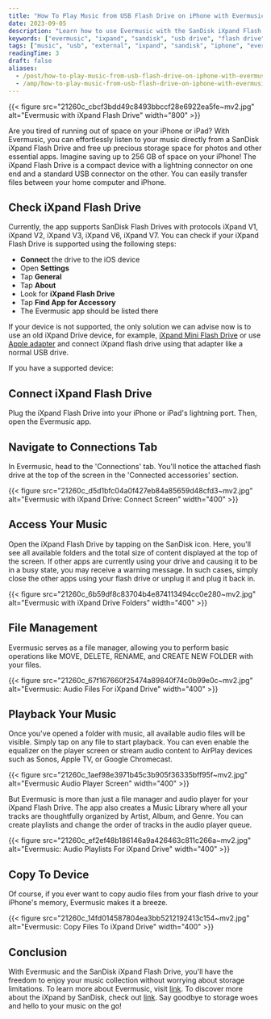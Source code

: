 ```yaml
---
title: "How To Play Music from USB Flash Drive on iPhone with Evermusic and iXpand by SanDisk"
date: 2023-09-05
description: "Learn how to use Evermusic with the SanDisk iXpand Flash Drive to play music directly from USB storage on your iPhone or iPad."
keywords: ["evermusic", "ixpand", "sandisk", "usb drive", "flash drive", "external music", "iphone music player", "file manager", "lightning storage", "play music from usb", "iphone file access"]
tags: ["music", "usb", "external", "ixpand", "sandisk", "iphone", "evermusic"]
readingTime: 3
draft: false
aliases:
  - /post/how-to-play-music-from-usb-flash-drive-on-iphone-with-evermusic-and-ixpand/
  - /amp/how-to-play-music-from-usb-flash-drive-on-iphone-with-evermusic-and-ixpand/
---
```


{{< figure src="21260c_cbcf3bdd49c8493bbccf28e6922ea5fe~mv2.jpg" alt="Evermusic with iXpand Flash Drive" width="800" >}}

Are you tired of running out of space on your iPhone or iPad? With Evermusic, you can effortlessly listen to your music directly from a SanDisk iXpand Flash Drive and free up precious storage space for photos and other essential apps. Imagine saving up to 256 GB of space on your iPhone! The iXpand Flash Drive is a compact device with a lightning connector on one end and a standard USB connector on the other. You can easily transfer files between your home computer and iPhone.

## Check iXpand Flash Drive

Currently, the app supports SanDisk Flash Drives with protocols iXpand V1, iXpand V2, iXpand V3, iXpand V6, iXpand V7. You can check if your iXpand Flash Drive is supported using the following steps:

- **Connect** the drive to the iOS device  
- Open **Settings**  
- Tap **General**  
- Tap **About**  
- Look for **iXpand Flash Drive**  
- Tap **Find App for Accessory**  
- The Evermusic app should be listed there

If your device is not supported, the only solution we can advise now is to use an old iXpand Drive device, for example, [iXpand Mini Flash Drive](https://www.google.com/search?q=sandisk+ixpand+mini+usb+3.0) or use [Apple adapter](https://www.apple.com/shop/product/MK0W2AM/A/lightning-to-usb-3-camera-adapter) and connect iXpand flash drive using that adapter like a normal USB drive.

If you have a supported device:

## Connect iXpand Flash Drive
Plug the iXpand Flash Drive into your iPhone or iPad's lightning port. Then, open the Evermusic app.

## Navigate to Connections Tab
In Evermusic, head to the 'Connections' tab. You'll notice the attached flash drive at the top of the screen in the 'Connected accessories' section.

{{< figure src="21260c_d5d1bfc04a0f427eb84a85659d48cfd3~mv2.jpg" alt="Evermusic with iXpand Drive: Connect Screen" width="400" >}}

## Access Your Music
Open the iXpand Flash Drive by tapping on the SanDisk icon. Here, you'll see all available folders and the total size of content displayed at the top of the screen. If other apps are currently using your drive and causing it to be in a busy state, you may receive a warning message. In such cases, simply close the other apps using your flash drive or unplug it and plug it back in.

{{< figure src="21260c_6b59df8c83704b4e874113494cc0e280~mv2.jpg" alt="Evermusic with iXpand Drive Folders" width="400" >}}

## File Management
Evermusic serves as a file manager, allowing you to perform basic operations like MOVE, DELETE, RENAME, and CREATE NEW FOLDER with your files.

{{< figure src="21260c_67f167660f25474a89840f74c0b99e0c~mv2.jpg" alt="Evermusic: Audio Files For iXpand Drive" width="400" >}}

## Playback Your Music
Once you've opened a folder with music, all available audio files will be visible. Simply tap on any file to start playback. You can even enable the equalizer on the player screen or stream audio content to AirPlay devices such as Sonos, Apple TV, or Google Chromecast.

{{< figure src="21260c_1aef98e3971b45c3b905f36335bff95f~mv2.jpg" alt="Evermusic Audio Player Screen" width="400" >}}

But Evermusic is more than just a file manager and audio player for your iXpand Flash Drive. The app also creates a Music Library where all your tracks are thoughtfully organized by Artist, Album, and Genre. You can create playlists and change the order of tracks in the audio player queue.

{{< figure src="21260c_ef2ef48b186146a9a426463c811c266a~mv2.jpg" alt="Evermusic: Audio Playlists For iXpand Drive" width="400" >}}

## Copy To Device
Of course, if you ever want to copy audio files from your flash drive to your iPhone's memory, Evermusic makes it a breeze.

{{< figure src="21260c_14fd014587804ea3bb5212192413c154~mv2.jpg" alt="Evermusic: Copy Files To iXpand Drive" width="400" >}}

## Conclusion
With Evermusic and the SanDisk iXpand Flash Drive, you'll have the freedom to enjoy your music collection without worrying about storage limitations. To learn more about Evermusic, visit [link](/docs/guide/evermusic/). To discover more about the iXpand by SanDisk, check out [link](http://www.ixpand.com). Say goodbye to storage woes and hello to your music on the go!